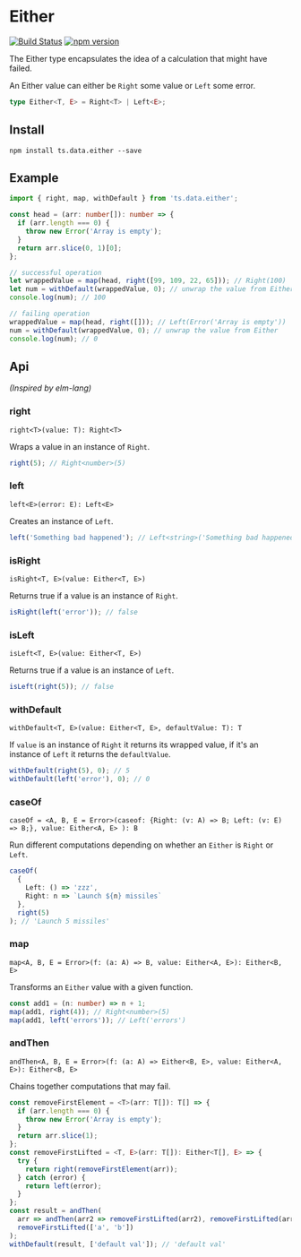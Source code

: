 # Either

[![Build Status](https://travis-ci.org/joanllenas/ts.data.either.svg?branch=master)](https://travis-ci.org/joanllenas/ts.data.either)
[![npm version](https://badge.fury.io/js/ts.data.either.svg)](https://badge.fury.io/js/ts.data.either)

The Either type encapsulates the idea of a calculation that might have failed.

An Either value can either be `Right` some value or `Left` some error.

```ts
type Either<T, E> = Right<T> | Left<E>;
```

## Install

```
npm install ts.data.either --save
```

## Example

```ts
import { right, map, withDefault } from 'ts.data.either';

const head = (arr: number[]): number => {
  if (arr.length === 0) {
    throw new Error('Array is empty');
  }
  return arr.slice(0, 1)[0];
};

// successful operation
let wrappedValue = map(head, right([99, 109, 22, 65])); // Right(100)
let num = withDefault(wrappedValue, 0); // unwrap the value from Either
console.log(num); // 100

// failing operation
wrappedValue = map(head, right([])); // Left(Error('Array is empty'))
num = withDefault(wrappedValue, 0); // unwrap the value from Either
console.log(num); // 0
```

## Api

_(Inspired by elm-lang)_

### right

`right<T>(value: T): Right<T>`

Wraps a value in an instance of `Right`.

```ts
right(5); // Right<number>(5)
```

### left

`left<E>(error: E): Left<E>`

Creates an instance of `Left`.

```ts
left('Something bad happened'); // Left<string>('Something bad happened')
```

### isRight

`isRight<T, E>(value: Either<T, E>)`

Returns true if a value is an instance of `Right`.

```ts
isRight(left('error')); // false
```

### isLeft

`isLeft<T, E>(value: Either<T, E>)`

Returns true if a value is an instance of `Left`.

```ts
isLeft(right(5)); // false
```

### withDefault

`withDefault<T, E>(value: Either<T, E>, defaultValue: T): T`

If `value` is an instance of `Right` it returns its wrapped value, if it's an instance of `Left` it returns the `defaultValue`.

```ts
withDefault(right(5), 0); // 5
withDefault(left('error'), 0); // 0
```

### caseOf

`caseOf = <A, B, E = Error>(caseof: {Right: (v: A) => B; Left: (v: E) => B;}, value: Either<A, E> ): B`

Run different computations depending on whether an `Either` is `Right` or `Left`.

```ts
caseOf(
  {
    Left: () => 'zzz',
    Right: n => `Launch ${n} missiles`
  },
  right(5)
); // 'Launch 5 missiles'
```

### map

`map<A, B, E = Error>(f: (a: A) => B, value: Either<A, E>): Either<B, E>`

Transforms an `Either` value with a given function.

```ts
const add1 = (n: number) => n + 1;
map(add1, right(4)); // Right<number>(5)
map(add1, left('errors')); // Left('errors')
```

### andThen

`andThen<A, B, E = Error>(f: (a: A) => Either<B, E>, value: Either<A, E>): Either<B, E>`

Chains together computations that may fail.

```ts
const removeFirstElement = <T>(arr: T[]): T[] => {
  if (arr.length === 0) {
    throw new Error('Array is empty');
  }
  return arr.slice(1);
};
const removeFirstLifted = <T, E>(arr: T[]): Either<T[], E> => {
  try {
    return right(removeFirstElement(arr));
  } catch (error) {
    return left(error);
  }
};
const result = andThen(
  arr => andThen(arr2 => removeFirstLifted(arr2), removeFirstLifted(arr)),
  removeFirstLifted(['a', 'b'])
);
withDefault(result, ['default val']); // 'default val'
```
